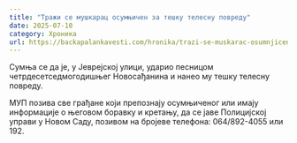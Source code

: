 ```yaml
---
title: "Тражи се мушкарац осумњичен за тешку телесну повреду"
date: 2025-07-10
category: Хроника
url: https://backapalankavesti.com/hronika/trazi-se-muskarac-osumnjicen-za-tesku-telesnu-povredu/
---
```


Сумња се да је, у Јеврејској улици, ударио песницом четрдесетседмогодишњег Новосађанина и нанео му тешку телесну повреду.

МУП позива све грађане који препознају осумњиченог или имају информације о
његовом боравку и кретању, да се јаве Полицијској управи у Новом Саду,
позивом на бројеве телефона: 064/892-4055 или 192.
